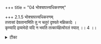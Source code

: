 +++
title = "04 भोक्त्रापत्त्यधिकरणम्"

+++
2.1.5 भोक्त्रापत्त्यधिकरणम्  
तत्तासां देवतानामिति तु न चतुरं दृश्यते मक्षिकादेः ।  
कृम्यादि द्रव्यभेदो यदि न भवति तत्कार्यहेत्वोरलं स्यात् ।। 4 ।।

<details><summary>टीका</summary>

2.1.5 भोक्त्रापत्त्यधिकरणम् The contention that since Brahman has for its body the souls, it too will be an experient of pleasure and pain like the soul which has body and so Brahmah would in no way differ from the souls is wrong on the ground that in respect of Brahman there is absence of relation to karma as in the case of liberated souls. In ordinary experience too it is noticed that although the king and his subjects are embodied ones, yet paid due to punishment meted out for transgressing the king`s orders is experienced only by the subjects and not by the king.
</details>

